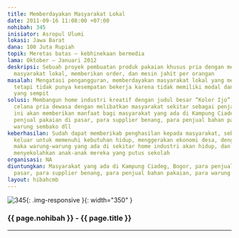 ```yaml
---
title: Memberdayakan Masyarakat Lokal
date: 2011-09-16 11:08:00 +07:00
nohibah: 345
inisiator: Asropul Ulumi
lokasi: Jawa Barat
dana: 100 Juta Rupiah
topik: Meretas batas – kebhinekaan bermedia
lama: Oktober – Januari 2012
deskripsi: Sebuah proyek pembuatan produk pakaian khusus pria dengan memperkerjakan
  masyarakat lokal, memberikan order, dan mesin jahit per orangan
masalah: Mengatasi pengangguran, memberdayakan masyarakat lokal yang memiliki keahlian,
  tetapi tidak punya kesempatan bekerja karena tidak memiliki modal dan peluang pekerjaan
  yang sempit
solusi: Membangun home industri kreatif dengan judul besar “Kolor Ijo”, khusus memproduksi
  celana pria dewasa dengan melibatkan masyarakat sekitar sebagai penjahitnya. Proyek
  ini akan memberikan manfaat bagi masyarakat yang ada di Kampung Ciadeg, Bogor, para
  penjual pakaian di pasar, para supplier benang, para penjual bahan pakaian, para
  warung sembako dll
keberhasilan: Sudah dapat memberikab penghasilan kepada masyarakat, sebagai jalan
  keluar untuk memenuhi kebutuhan hidup, menggerakan ekonomi desa, dengan mereka berpenghasilan
  maka warung-warung yang ada di sekitar home industri akan hidup, dan dapat kembali
  menyekolahkan anak-anak mereka yang putus sekolah
organisasi: NA
diuntungkan: Masyarakat yang ada di Kampung Ciadeg, Bogor, para penjual pakaian di
  pasar, para supplier benang, para penjual bahan pakaian, para warung sembako dll
layout: hibahcmb
---
```


![345](/static/img/hibahcmb/345.png){: .img-responsive }{: width="350" }

### {{ page.nohibah }} - {{ page.title }}

---
